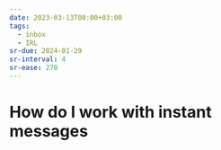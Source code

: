 ```yaml
---
date: 2023-03-13T00:00+03:00
tags:
  - inbox
  - IRL
sr-due: 2024-01-29
sr-interval: 4
sr-ease: 270
---
```


# How do I work with instant messages
